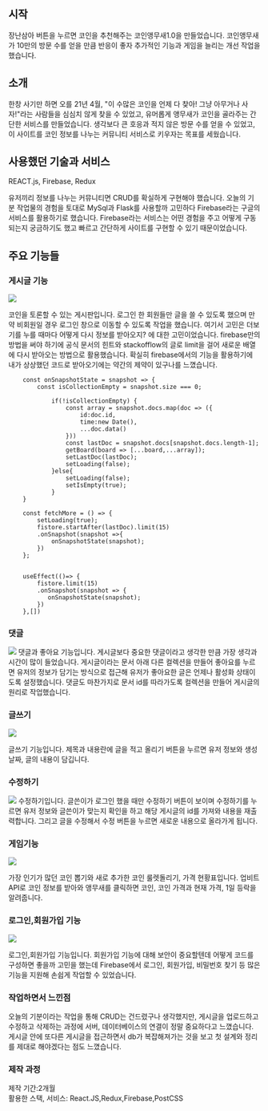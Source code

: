 ## 시작
장난삼아 버튼을 누르면 코인을 추천해주는 코인앵무새1.0을 만들었습니다. 코인앵무새가 10만의 방문 수를 얻을 만큼 반응이 좋자 추가적인 기능과 게임을 늘리는 개선 작업을 했습니다.

## 소개
한창 사기만 하면 오를 21년 4월, "이 수많은 코인을 언제 다 찾아! 그냥 아무거나 사자!"라는 사람들을 심심치 않게 찾을 수 있었고, 유머롭게 앵무새가 코인을 골라주는 간단한 서비스를 만들었습니다. 생각보다 큰 호응과 적지 않은 방문 수를 얻을 수 있었고, 이 사이트를 코인 정보를 나누는 커뮤니티 서비스로 키우자는 목표를 세웠습니다.

## 사용했던 기술과 서비스

REACT.js, Firebase, Redux

유저끼리 정보를 나누는 커뮤니티면 CRUD를 확실하게 구현해야 했습니다. 오늘의 기분 작업물의 경험을 토대로 MySql과 Flask를 사용할까 고민하다 Firebase라는 구글의 서비스를 활용하기로 했습니다. Firebase라는 서비스는 어떤 경험을 주고 어떻게 구동되는지 궁금하기도 했고 빠르고 간단하게 사이트를 구현할 수 있기 때문이었습니다.


## 주요 기능들 

### 게시글 기능
![](https://images.velog.io/images/lamda/post/ec3930da-dc08-4127-b7da-391e6d218c8a/%E1%84%89%E1%85%B3%E1%84%8F%E1%85%B3%E1%84%85%E1%85%B5%E1%86%AB%E1%84%89%E1%85%A3%E1%86%BA%202022-01-10%20%E1%84%8B%E1%85%A9%E1%84%92%E1%85%AE%2011.35.41.png)

코인을 토론할 수 있는 게시판입니다. 로그인 한 회원들만 글을 쓸 수 있도록 했으며 만약 비회원일 경우
로그인 창으로 이동할 수 있도록 작업을 했습니다. 여기서 고민은 더보기를 누를 때마다 어떻게 다시 정보를 받아오지? 에 대한 고민이었습니다. firebase만의 방법을 써야 하기에 공식 문서의 힌트와 stackofflow의 글로 limit을 걸어 새로운 배열에 다시 받아오는 방법으로 활용했습니다. 확실히 firebase에서의 기능을 활용하기에 내가 상상했던 코드로 받아오기에는 약간의 제약이 있구나를 느꼈습니다.

```
    const onSnapshotState = snapshot => {
        const isCollectionEmpty = snapshot.size === 0;

            if(!isCollectionEmpty) {
                const array = snapshot.docs.map(doc => ({
                    id:doc.id,
                    time:new Date(),
                    ...doc.data()
                }))
                const lastDoc = snapshot.docs[snapshot.docs.length-1];
                getBoard(board => [...board,...array]);
                setLastDoc(lastDoc);
                setLoading(false);
            }else{
                setLoading(false);
                setIsEmpty(true);
            }
    }

    const fetchMore = () => {
        setLoading(true);
        fistore.startAfter(lastDoc).limit(15)
        .onSnapshot(snapshot =>{
            onSnapshotState(snapshot);
        })
    };


    useEffect(()=> {
        fistore.limit(15)
        .onSnapshot(snapshot => {
           onSnapshotState(snapshot);
        })
    },[])
```

 ### 댓글
 ![](https://images.velog.io/images/lamda/post/207a8f5e-ad9a-4564-ae80-deebf1203da0/%E1%84%89%E1%85%B3%E1%84%8F%E1%85%B3%E1%84%85%E1%85%B5%E1%86%AB%E1%84%89%E1%85%A3%E1%86%BA%202022-01-10%20%E1%84%8B%E1%85%A9%E1%84%92%E1%85%AE%2011.43.05.png)
 댓글과 좋아요 기능입니다. 게시글보다 중요한 댓글이라고 생각한 만큼 가장 생각과 시간이 많이 들었습니다. 게시글이라는 문서 아래 다른 컬렉션을 만들어 좋아요를 누르면 유저의 정보가 담기는 방식으로 접근해 유저가 좋아요한 글은 언제나 활성화 상태이도록 설정했습니다.
댓글도 마찬가지로 문서 id를 따라가도록 컬렉션을 만들어 게시글의 원리로 작업했습니다.

### 글쓰기
![](https://images.velog.io/images/lamda/post/32b8ea2d-98f8-4416-aa1e-83b74bf7d173/%E1%84%89%E1%85%B3%E1%84%8F%E1%85%B3%E1%84%85%E1%85%B5%E1%86%AB%E1%84%89%E1%85%A3%E1%86%BA%202022-01-10%20%E1%84%8B%E1%85%A9%E1%84%92%E1%85%AE%2011.48.29.png)

글쓰기 기능입니다. 제목과 내용란에 글을 적고 올리기 버튼을 누르면 유저 정보와 생성 날짜, 글의 내용이 담깁니다.

### 수정하기
![](https://images.velog.io/images/lamda/post/1456225e-7647-4ac0-9454-ec3ce98f34c8/%E1%84%89%E1%85%B3%E1%84%8F%E1%85%B3%E1%84%85%E1%85%B5%E1%86%AB%E1%84%89%E1%85%A3%E1%86%BA%202022-01-10%20%E1%84%8B%E1%85%A9%E1%84%92%E1%85%AE%2011.50.19.png)
수정하기입니다. 글쓴이가 로그인 했을 때만 수정하기 버튼이 보이며 수정하기를 누르면 유저 정보와 글쓴이가 맞는지 확인을 하고 해당 게시글의 id를 가져와 내용을 재출력합니다. 그리고 글을 수정해서 수정 버튼을 누르면 새로운 내용으로 올라가게 됩니다.

### 게임기능
![](https://images.velog.io/images/lamda/post/2f9a6774-105a-4079-b17a-b7c16b0e5500/%E1%84%89%E1%85%B3%E1%84%8F%E1%85%B3%E1%84%85%E1%85%B5%E1%86%AB%E1%84%89%E1%85%A3%E1%86%BA%202022-01-10%20%E1%84%8B%E1%85%A9%E1%84%92%E1%85%AE%2011.53.37.png)

가장 인기가 많던 코인 뽑기와 새로 추가한 코인 룰렛돌리기, 가격 현황표입니다.
업비트API로 코인 정보를 받아와 앵무새를 클릭하면 코인, 코인 가격과 현재 가격, 1일 등락을 알려줍니다.

### 로그인,회원가입 기능
![](https://images.velog.io/images/lamda/post/475bdbc0-5346-4b42-896c-c433f15f6f28/%E1%84%89%E1%85%B3%E1%84%8F%E1%85%B3%E1%84%85%E1%85%B5%E1%86%AB%E1%84%89%E1%85%A3%E1%86%BA%202022-01-10%20%E1%84%8B%E1%85%A9%E1%84%92%E1%85%AE%2011.55.46.png)

로그인,회원가입 기능입니다. 회원가입 기능에 대해 보안이 중요할텐데 어떻게 코드를 구성하면 좋을까 고민을 했는데 Firebase에서 로그인, 회원가입, 비밀번호 찾기 등 많은 기능을 지원해 손쉽게 작업할 수 있었습니다.

### 작업하면서 느낀점
오늘의 기분이라는 작업을 통해 CRUD는 건드렸구나 생각했지만, 게시글을 업로드하고 수정하고 삭제하는 과정에 서버, 데이터베이스의 연결이 정말 중요하다고 느꼈습니다. 게시글 안에 또다른 게시글을 접근하면서 db가 복잡해져가는 것을 보고 첫 설계와 정리를 제대로 해야겠다는 점도 느꼈습니다.

### 제작 과정
제작 기간:2개월<br/>
활용한 스택, 서비스: React.JS,Redux,Firebase,PostCSS

